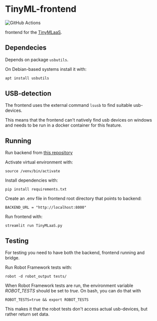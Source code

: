 # TinyML-frontend

![GitHub Actions](https://github.com/TinyMLaas/TinyML-frontend/actions/workflows/frontend_pylint.yml/badge.svg)

frontend for the [TinyMLaaS](https://github.com/JeHugawa/TinyMLaaS-main).

## Dependecies

Depends on package `usbutils`.

On Debian-based systems install it with:

```bash
apt install usbutils
```

## USB-detection

The frontend uses the external command `lsusb` to find suitable usb-devices.

This means that the frontend can't natively find usb devices on windows and needs to be run in a docker container for this feature.

## Running

Run backend from [this repository](https://github.com/TinyMLaas/TinyML-backend)

Activate virtual environment with:

```
source /venv/bin/activate
```

Install dependencies with:

```
pip install requirements.txt
```

Create an .env file in frontend root directory that points to backend:

```
BACKEND_URL = "http://localhost:8000"
```

Run frontend with:

```
streamlit run TinyMLaaS.py
```

## Testing

For testing you need to have both the backend, frontend running and bridge.

Run Robot Framework tests with:

```
robot -d robot_output tests/
```

When Robot Framework tests are run, the environment variable _ROBOT_TESTS_ 
should be set to _true_. On bash, you can do that with

```
ROBOT_TESTS=true && export ROBOT_TESTS
```

This makes it that the robot tests don't access actual usb-devices, but rather
return set data.
